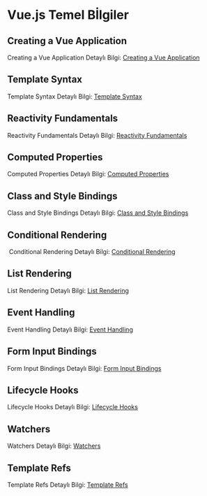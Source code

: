 # Vue.js Temel Bİlgiler

## Creating a Vue Application 

 Creating a Vue Application Detaylı Bilgi: [Creating a Vue Application](https://github.com/kaankaltakkiran/Linux_notlarim/blob/main/vue.js_notlar%C4%B1m/temel_bilgiler/Vue%20_Application%20.md)
 ## Template Syntax  

 Template Syntax  Detaylı Bilgi: [Template Syntax](https://github.com/kaankaltakkiran/Linux_notlarim/blob/main/vue.js_notlar%C4%B1m/temel_bilgiler/Template_Syntax.md)
 ## Reactivity Fundamentals 

 Reactivity Fundamentals  Detaylı Bilgi: [Reactivity Fundamentals ](https://github.com/kaankaltakkiran/Linux_notlarim/blob/main/vue.js_notlar%C4%B1m/temel_bilgiler/Reactivity_Fundamentals.md)
 ## Computed Properties 
 
Computed Properties  Detaylı Bilgi: [Computed Properties ](https://github.com/kaankaltakkiran/Linux_notlarim/blob/main/vue.js_notlar%C4%B1m/temel_bilgiler/Computed%20_Properties.md)

 ## Class and Style Bindings 

Class and Style Bindings Detaylı Bilgi: [Class and Style Bindings ](https://github.com/kaankaltakkiran/Linux_notlarim/blob/main/vue.js_notlar%C4%B1m/temel_bilgiler/Class_Bindings.md)

 ## Conditional Rendering
​
Conditional Rendering Detaylı Bilgi: [Conditional Rendering ](https://github.com/kaankaltakkiran/Linux_notlarim/blob/main/vue.js_notlar%C4%B1m/temel_bilgiler/Conditional_Rendering.md)

 ## List Rendering 

 List Rendering  Detaylı Bilgi: [ List Rendering  ](https://github.com/kaankaltakkiran/Linux_notlarim/blob/main/vue.js_notlar%C4%B1m/temel_bilgiler/List_Rendering.md)

  ## Event Handling

 Event Handling  Detaylı Bilgi: [ Event Handling](https://github.com/kaankaltakkiran/Linux_notlarim/blob/main/vue.js_notlar%C4%B1m/temel_bilgiler/Event%20_Handling.md)

   ## Form Input Bindings 

 Form Input Bindings   Detaylı Bilgi: [Form Input Bindings](https://github.com/kaankaltakkiran/Linux_notlarim/blob/main/vue.js_notlar%C4%B1m/temel_bilgiler/Form%20_Input%20Bindings.md)

   ## Lifecycle Hooks 

Lifecycle Hooks Detaylı Bilgi: [Lifecycle Hooks ](https://github.com/kaankaltakkiran/Linux_notlarim/blob/main/vue.js_notlar%C4%B1m/temel_bilgiler/Lifecycle%20_Hooks.md)

  ## Watchers

Watchers Detaylı Bilgi: [Watchers ](https://github.com/kaankaltakkiran/Linux_notlarim/blob/main/vue.js_notlar%C4%B1m/temel_bilgiler/Watchers.md)

  ## Template Refs

Template Refs Detaylı Bilgi: [Template Refs](https://github.com/kaankaltakkiran/Linux_notlarim/blob/main/vue.js_notlar%C4%B1m/temel_bilgiler/Lifecycle%20_Hooks.md)





